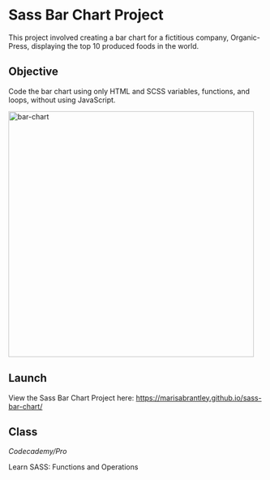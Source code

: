# Sass Bar Chart Project

This project involved creating a bar chart for a fictitious company, Organic-Press, displaying the top 10 produced foods in the world.

## Objective

Code the bar chart using only HTML and SCSS variables, functions, and loops, without using JavaScript.

<img width="484" alt="bar-chart" src="https://user-images.githubusercontent.com/60168324/138776513-577306ba-6c3d-4fad-821d-5223a569c2cd.png">

## Launch

View the Sass Bar Chart Project here: https://marisabrantley.github.io/sass-bar-chart/

## Class

*Codecademy/Pro*

Learn SASS: Functions and Operations
